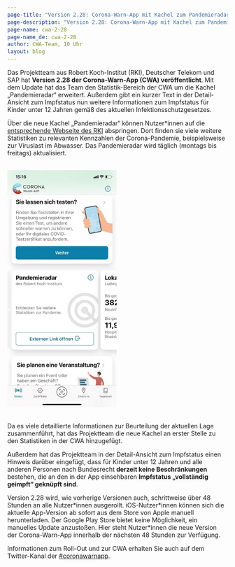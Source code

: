 ```yaml
---
page-title: "Version 2.28: Corona-Warn-App mit Kachel zum Pandemieradar des RKI"
page-description: "Version 2.28: Corona-Warn-App mit Kachel zum Pandemieradar des RKI"
page-name: cwa-2-28
page-name_de: cwa-2-28
author: CWA-Team, 10 Uhr
layout: blog
---
```



Das Projektteam aus Robert Koch-Institut (RKI), Deutscher Telekom und SAP hat **Version 2.28 der Corona-Warn-App (CWA) veröffentlicht**. Mit dem Update hat das Team den Statistik-Bereich der CWA um die Kachel „Pandemieradar“ erweitert. Außerdem gibt ein kurzer Text in der Detail-Ansicht zum Impfstatus nun weitere Informationen zum Impfstatus für Kinder unter 12 Jahren gemäß des aktuellen Infektionsschutzgesetzes.  

<!-- overview -->

Über die neue Kachel „Pandemieradar“ können Nutzer\*innen auf die [entsprechende Webseite des RKI](https://www.rki.de/DE/Content/InfAZ/N/Neuartiges_Coronavirus/Situationsberichte/COVID-19-Trends/COVID-19-Trends.html?__blob=publicationFile#/home) abspringen. Dort finden sie viele weitere Statistiken zu relevanten Kennzahlen der Corona-Pandemie, beispielsweise zur Viruslast im Abwasser. Das Pandemieradar wird täglich (montags bis freitags) aktualisiert. 

<br>
<div class="text-center"> 
<img src="./pandemieradar.jpg" title="Kachel Pandemieradar" style="align: center" width=250>
</div>
<br>

Da es viele detaillierte Informationen zur Beurteilung der aktuellen Lage zusammenführt, hat das Projektteam die neue Kachel an erster Stelle zu den Statistiken in der CWA hinzugefügt. 

Außerdem hat das Projektteam in der Detail-Ansicht zum Impfstatus einen Hinweis darüber eingefügt, dass für Kinder unter 12 Jahren und alle anderen Personen nach Bundesrecht **derzeit keine Beschränkungen** bestehen, die an den in der App einsehbaren **Impfstatus „vollständig geimpft“ geknüpft sind**. 

Version 2.28 wird, wie vorherige Versionen auch, schrittweise über 48 Stunden an alle Nutzer\*innen ausgerollt. iOS-Nutzer\*innen können sich die aktuelle App-Version ab sofort aus dem Store von Apple manuell herunterladen. Der Google Play Store bietet keine Möglichkeit, ein manuelles Update anzustoßen. Hier steht Nutzer\*innen die neue Version der Corona-Warn-App innerhalb der nächsten 48 Stunden zur Verfügung.

Informationen zum Roll-Out und zur CWA erhalten Sie auch auf dem Twitter-Kanal der [#coronawarnapp](https://twitter.com/coronawarnapp).
